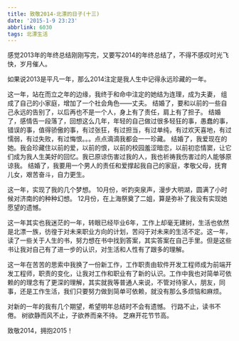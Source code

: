 ```yaml
---
title: 致敬2014-北漂的日子(十三)
date: '2015-1-9 23:23'
abbrlink: 6030
tags: 北漂生活
---
```


感觉2013年的年终总结刚刚写完，又要写2014的年终总结了，不得不感叹时光飞快，岁月催人。

如果说2013是平凡一年，那么2014注定是我人生中记得永远珍藏的一年。

这一年，站在而立之年的边缘，我终于和命中注定的她结为连理，成为夫妻， 组成了自己的小家庭，增加了一个社会角色——丈夫。
结婚了，要和以前的一些自己永远的告别了，以后再也不是一个人，身上有了责任，肩上有了担子。
结婚了，感情告一段落了，回想这么几年，年轻的自己做过很多轻狂的事，愚蠢的事，错误的事，值得骄傲的事，有过张狂，有过担当，有过单纯，有过欢天喜地，有过懦弱，有过失败，有过悔恨。。。点点滴滴我都会一一珍藏。
结婚了，我爱现在的她。我会珍藏住以前的爱，以前的恨，以前的校园羞涩暗恋，以前初恋情窦，让它们成为我人生美好的回忆。我已原谅伤害过我的人，我也祈祷我伤害过的人能够原谅我。
结婚了，我要用一个男人的责任和爱撑起我自己的家庭，孝敬父母，抚育儿女，艰苦奋斗，自力更生。

这一年，实现了我的几个梦想。
10月份，听趵突泉声，漫步大明湖，圆满了小时候对济南的的种种幻想。
12月份，在上海祭奠了二姐，算是弥补了我没有实现她愿望的遗憾。


这一年其实也我迷茫的一年，转眼已经毕业6年，工作上却毫无建树，生活也依然是北漂一族，彷徨于对未来职业方向的计划，苦闷于对未来的生活不定。这一年，读了一些关于人生的书，努力想在书中找到答案，其实答案在自己手里。但是这些书让我对自己有了进一步的认识，对生活和人性有了跟多的理解。

这一年在苦苦的思索中我换了一份新工作，工作职责由软件开发工程师成为前端开发工程师，职责的变化，让我对工作和职业有了新的认识。工作中我也对简单可依赖的的理念有了更深的理解，其实就我等普通人来说，不管对待家人，朋友，同事，还是工作生活，我们只要努力做到简单可依赖，就没有那么多烦恼和麻烦。

对新的一年的我有几个期望，希望明年总结时不会有遗憾。
行路不止，读书不倦。
树欲静而风不止，子欲养而亲不待。
芝麻开花节节高。

致敬2014，拥抱2015！